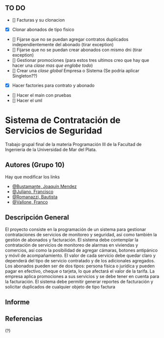 
## TO DO 

- [] Facturas y su clonacion
- [x] Clonar abonados de tipo fisico
- [] Fijarse que no se puedan agregar contratos duplicados independientemente del abonado (tirar exception)
- [] Fijarse que no se puedan crear abonados con mismo dni (tirar exception)
- [] Gestionar promociones (para estos tres ultimos creo que hay que hacer una *clase mas que englobe todo*)
- [] Crear una *clase global* Empresa o Sistema (Se podria aplicar Singleton??)
- [x] Hacer factories para contrato y abonado
- [] Hacer el main con pruebas
- [] Hacer el uml
# Sistema de Contratación de Servicios de Seguridad

Trabajo grupal final de la materia Programación III de la Facultad de Ingeniería de la Universidad de Mar del Plata.
## Autores (Grupo 10)

Hay que modificar los links

- [@Bustamante, Joaquín Mendez](https://github.com/Whejseider)
- [@Juliano, Francisco](https://github.com/Whejseider)
- [@Romanazzi, Bautista](https://github.com/Whejseider)
- [@Vallone, Franco](https://github.com/Whejseider)


## Descripción General

El proyecto consiste en la programación de un sistema para gestionar contrataciones de servicios de monitoreo y seguridad, así como también la gestión de abonados y facturación. El sistema debe contemplar la contratación de servicios de monitoreo de alarmas en viviendas y comercios, así como la posibilidad de agregar cámaras, botones antipánico y móvil de acompañamiento. El valor de cada servicio debe quedar claro y dependerá del tipo de servicio contratado y de los adicionales agregados. Los abonados pueden ser de dos tipos: persona física o jurídica y pueden pagar en efectivo, cheque o tarjeta, lo que afectará el valor de la tarifa. La empresa aplica promociones a sus servicios y se debe tener en cuenta para la facturación. El sistema debe permitir generar reportes de facturación y solicitar duplicados de cualquier objeto de tipo factura
## Informe

## Referencias
(?)
